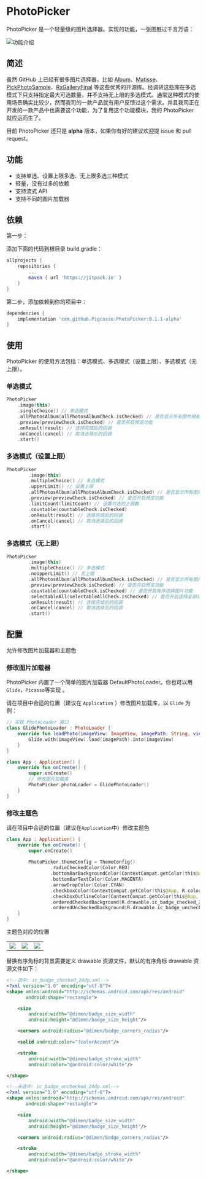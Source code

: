 # PhotoPicker

PhotoPicker 是一个轻量级的图片选择器。实现的功能，一张图胜过千言万语：

![功能介绍](./images/feature.jpeg)

## 简述

虽然 GitHub 上已经有很多图片选择器，比如 [Album][Album]、[Matisse][Matisse]、[PickPhotoSample][PickPhotoSample]、[RxGalleryFinal][RxGalleryFinal] 等这些优秀的开源库。经调研这些库在多选模式下只支持指定最大可选数量，并不支持无上限的多选模式。通常这种模式的使用场景确实比较少，然而我司的一款产品就有用户反馈过这个需求。并且我司正在开发的一款产品中也需要这个功能，为了复用这个功能模块，我的 PhotoPicker 就应运而生了。

目前 PhotoPicker 还只是 **alpha** 版本，如果你有好的建议欢迎提 issue 和 pull request。

## 功能

- 支持单选、设置上限多选、无上限多选三种模式
- 轻量，没有过多的依赖
- 支持流式 API
- 支持不同的图片加载器

## 依赖

第一步：

添加下面的代码到根目录 build.gradle：

```groovy
allprojects {
	repositories {
		...
		maven { url 'https://jitpack.io' }
	}
}
```

第二步，添加依赖到你的项目中：

```groovy
dependencies {
	implementation 'com.github.Pigcasso:PhotoPicker:0.1.1-alpha'
}
```

## 使用

PhotoPicker 的使用方法包括：单选模式、多选模式（设置上限）、多选模式（无上限）。

### 单选模式

```kotlin
PhotoPicker
	.image(this)
	.singleChoice() // 单选模式
	.allPhotosAlbum(allPhotosAlbumCheck.isChecked) // 是否显示所有图片相册
	.preview(previewCheck.isChecked) // 是否开启预览功能
	.onResult(result) // 选择完成后的回调
    .onCancel(cancel) // 取消选择后的回调
	.start()
```

### 多选模式（设置上限）

```kotlin
PhotoPicker
        .image(this)
        .multipleChoice() // 多选模式
        .upperLimit() // 设置上限
        .allPhotosAlbum(allPhotosAlbumCheck.isChecked) // 是否显示所有图片相册
        .preview(previewCheck.isChecked) // 是否开启预览功能
        .limitCount(limitCount) // 设置可选的上限数
        .countable(countableCheck.isChecked)
        .onResult(result) // 选择完成后的回调
        .onCancel(cancel) // 取消选择后的回调
        .start()
```

### 多选模式（无上限）

```kotlin
PhotoPicker
        .image(this)
        .multipleChoice() // 多选模式
        .noUpperLimit() // 无上限
        .allPhotosAlbum(allPhotosAlbumCheck.isChecked) // 是否显示所有图片相册
        .preview(previewCheck.isChecked) // 是否开启预览功能
        .countable(countableCheck.isChecked) // 是否开启有序选择图片功能
        .selectableAll(selectableAllCheck.isChecked) // 是否开启选择全部功能
        .onResult(result) // 选择完成后的回调
        .onCancel(cancel) // 取消选择后的回调
        .start()
```

## 配置

允许修改图片加载器和主题色

### 修改图片加载器

PhotoPicker 内置了一个简单的图片加载器 DefaultPhotoLoader。你也可以用`Glide`，`Picasso`等实现 。

请在项目中合适的位置（建议在 `Application` ）修改图片加载库，以 `Glide` 为例：

```kotlin
// 实现 PhotoLoader 接口
class GlidePhotoLoader : PhotoLoader {
    override fun loadPhoto(imageView: ImageView, imagePath: String, viewWidth: Int, viewHeight: Int) {
        Glide.with(imageView).load(imagePath).into(imageView)
    }
}

class App : Application() {
    override fun onCreate() {
        super.onCreate()
        // 修改图片加载库
        PhotoPicker.photoLoader = GlidePhotoLoader()
    }
}
```

### 修改主题色

请在项目中合适的位置（建议在`Application`中）修改主题色

```kotlin
class App : Application() {
    override fun onCreate() {
        super.onCreate()
        
        PhotoPicker.themeConfig = ThemeConfig()
                .radioCheckedColor(Color.RED)
                .bottomBarBackgroundColor(ContextCompat.getColor(this@App, R.color.colorPrimary))
                .bottomBarTextColor(Color.MAGENTA)
                .arrowDropColor(Color.CYAN)
                .checkboxColor(ContextCompat.getColor(this@App, R.color.colorAccent))
                .checkboxOutlineColor(ContextCompat.getColor(this@App, R.color.colorAccent))
        		.orderedCheckedBackground(R.drawable.ic_badge_checked_24dp)
                .orderedUncheckedBackground(R.drawable.ic_badge_unchecked_24dp)
    }
}
```

主题色对应的位置

|                                   |                                   |                                   |
| --------------------------------- | --------------------------------- | --------------------------------- |
| ![](./images/theme-config-1.jpg) | ![](./images/theme-config-2.jpg) | ![](./images/theme-config-3.jpg) |

替换有序角标的背景需要定义 drawable 资源文件，默认的有序角标 drawable 资源文件如下：

```xml
<!--选中: ic_badge_checked_24dp.xml-->
<?xml version="1.0" encoding="utf-8"?>
<shape xmlns:android="http://schemas.android.com/apk/res/android"
       android:shape="rectangle">

    <size
        android:width="@dimen/badge_size_width"
        android:height="@dimen/badge_size_height"/>

    <corners android:radius="@dimen/badge_corners_radius"/>

    <solid android:color="?colorAccent"/>

    <stroke
        android:width="@dimen/badge_stroke_width"
        android:color="@android:color/white"/>

</shape>

<!--未选中: ic_badge_unchecked_24dp.xml-->
<?xml version="1.0" encoding="utf-8"?>
<shape xmlns:android="http://schemas.android.com/apk/res/android"
       android:shape="rectangle">

    <size
        android:width="@dimen/badge_size_width"
        android:height="@dimen/badge_size_height"/>

    <corners android:radius="@dimen/badge_corners_radius"/>

    <stroke
        android:width="@dimen/badge_stroke_width"
        android:color="@android:color/white"/>

</shape>
```



[Matisse]: https://github.com/zhihu/Matisse
[PickPhotoSample]: https://github.com/Werb/PickPhotoSample
[RxGalleryFinal]: https://github.com/FinalTeam/RxGalleryFinal
[Album]: https://github.com/yanzhenjie/Album